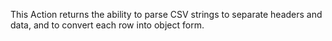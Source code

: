 This Action returns the ability to parse CSV strings to separate headers and data, and to convert each row into object form.

